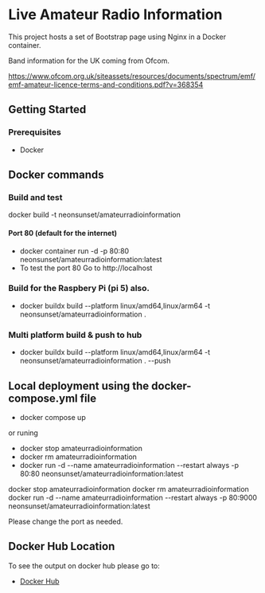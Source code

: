 # Live Amateur Radio Information
This project hosts a set of  Bootstrap page using Nginx in a Docker container.

Band information for the UK coming from Ofcom. 

https://www.ofcom.org.uk/siteassets/resources/documents/spectrum/emf/emf-amateur-licence-terms-and-conditions.pdf?v=368354

## Getting Started

### Prerequisites

- Docker

## Docker commands
### Build and test
docker build -t neonsunset/amateurradioinformation

#### Port 80 (default for the internet)
- docker container run -d -p 80:80 neonsunset/amateurradioinformation:latest 
- To test the port 80 Go to http://localhost

### Build for the Raspbery Pi (pi 5) also. 
- docker buildx build --platform linux/amd64,linux/arm64 -t neonsunset/amateurradioinformation .

### Multi platform build & push to hub 
- docker buildx build --platform linux/amd64,linux/arm64 -t neonsunset/amateurradioinformation . --push

## Local deployment using the docker-compose.yml file
- docker compose up

or runing

- docker stop amateurradioinformation
- docker rm amateurradioinformation
- docker run -d --name amateurradioinformation --restart always -p 80:80 neonsunset/amateurradioinformation:latest

docker stop amateurradioinformation
docker rm amateurradioinformation
docker run -d --name amateurradioinformation --restart always -p 80:9000 neonsunset/amateurradioinformation:latest


Please change the port as needed. 

## Docker Hub Location
To see the output on docker hub please go to: 
- [Docker Hub](https://hub.docker.com/r/neonsunset/amateurradioinformation)